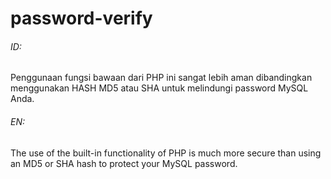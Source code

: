 # password-verify

###### ID:
Penggunaan fungsi bawaan dari PHP ini sangat lebih aman dibandingkan menggunakan HASH MD5 atau SHA untuk melindungi password MySQL Anda. 

###### EN:
The use of the built-in functionality of PHP is much more secure than using an MD5 or SHA hash to protect your MySQL password.
